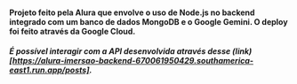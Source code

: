 #### Projeto feito pela Alura que envolve o uso de Node.js no backend integrado com um banco de dados MongoDB e o Google Gemini. O deploy foi feito através da Google Cloud.
##### É possível interagir com a API desenvolvida através desse (link)[https://alura-imersao-backend-670061950429.southamerica-east1.run.app/posts].
